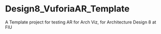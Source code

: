 # Design8_VuforiaAR_Template
A Template project for testing AR for Arch Viz, for Architecture Design 8 at FIU
